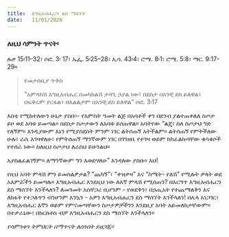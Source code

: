 ```yaml
---
title:  እግዚአብሔርን ደስ ማሰኘት
date:   11/01/2026
---
```


### ለዚህ ሳምንት ጥናት፡
ሉቃ 15፡11–32፣ ሶፎ. 3፡ 17፣ ኤፌ. 5፡25–28፣ ኢሳ. 43፡4፣ ሮሜ. 8፡1፣ ሮሜ. 5:8፣ ማር. 9:17-29።

> <p>የመታሰቢያ ጥቅስ</p>
> "አምላክሽ እግዚአብሔር በመካከልሽ ታዳጊ ኃያል ነው፤ በደስታ በአንቺ ደስ ይለዋል፥ በፍቅሩም ያርፋል፥ በእልልታም በአንቺ ደስ ይለዋል” ሶፎ. 3፡17

እስቲ የሚከተለውን ሁኔታ ያስቡ፡- የአምስት ዓመት ልጅ በአባቶች ቀን በደንብ ያልተጠቀለለ ስጦታ ይዞ ወደ አባቱ ይመጣል። በደስታ ስጦታውን ለአባቱ ይሰጠዋል። አባትየው “ልጄ፣ ስለ ስጦታህ ግድ የለኝም። እንዲያውም እኔን የሚያስደስት ምንም ነገር ልትሰጠኝ አትችልም። ልትሰጠኝ የምትችለው ሁሉ፣ ራሴ እገዛዋለሁ፣ የምትሰጠኝ ማንኛውም ነገር በገንዘቤ የተገዛ ወይም ከከፈልኩባቸው ቁሳቁሶች የተሰራ ነው። ስለዚህ ስጦታህ ለራስህ ይሁንልህ።

አያስልፈልገኝም። ለማንኛውም ግን እወድሃለሁ” እንዳለው ያስቡ። እህ!

የዚህ አባት ምላሽ ምን ይመስልዎታል? “ጨካኝ”፣ “ቀዝቃዛ” እና “ስሜት- የለሽ” የሚሉት ቃላት ወደ አእምሯችን ይመጣሉ። እግዚአብሔር እንደዚህ ነው ለእኛ ምላሽ የሚሰጠን? በእርግጥ እግዚአብሔርን ደስ ማሰኘት እንችላለን? ለመገመት አስቸጋሪ ቢሆንም - የወደቅን፣ በኃጢአት የተጨማለቅን እና ለክፋት የተጋለጥን ብንሆንም እንኳን - አዎን እግዚአብሔርን ደስ ማሰኘት እንችላለን! በሌላ አነጋገር፣ እግዚአብሔር እኛን ወይም የምናመጣቸውን ስጦታዎቻችንን እንደዚያ አባት አይመለከታቸውም። በተቃራኒው፣ በክርስቶስ ብቻ እግዚአብሔርን ደስ ማሰኘት እንችላለን።

_የሳምንቱን ትምህርት በማጥናት ለሰንበት ይዘጋጁ።_